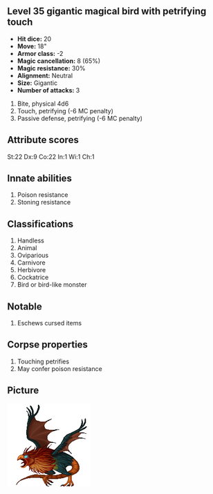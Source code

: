 ## Level 35 gigantic magical bird with petrifying touch

- **Hit dice:** 20
- **Move:** 18"
- **Armor class:** -2
- **Magic cancellation:** 8 (65%)
- **Magic resistance:** 30%
- **Alignment:** Neutral
- **Size:** Gigantic
- **Number of attacks:** 3
1. Bite, physical 4d6
2. Touch, petrifying (-6 MC penalty)
3. Passive defense, petrifying (-6 MC penalty)

## Attribute scores

St:22 Dx:9 Co:22 In:1 Wi:1 Ch:1

## Innate abilities

1. Poison resistance
2. Stoning resistance

## Classifications

1. Handless
2. Animal
3. Oviparious
4. Carnivore
5. Herbivore
6. Cockatrice
7. Bird or bird-like monster

## Notable

1. Eschews cursed items

## Corpse properties

1. Touching petrifies
2. May confer poison resistance

## Picture

![Gargantuan cockatrice](https://github.com/hyvanmielenpelit/GnollHackTileSet/blob/main/Monsters/gargantuan_cockatrice/gargantuan_cockatrice.png?raw=true)
